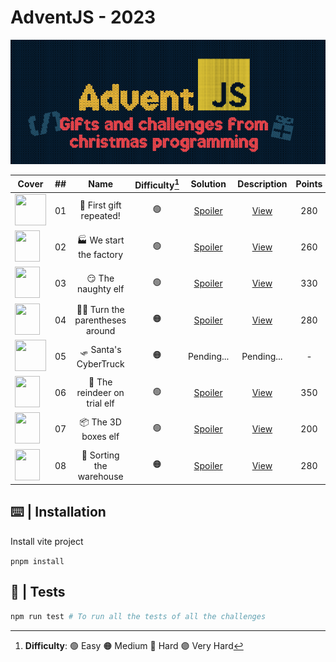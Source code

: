 # AdventJS - 2023

![cover2023](/public/logo2023.png)

| Cover | ##    |                               Name                                    | Difficulty[^1] |  Solution  | Description | Points |
| ----- | :---: |:---------------------------------------------------------------------:|:------------:  | :--------: | :---------: | :----: |
| <img src="https://adventjs.dev/challenges-2023/1.png" width="50" height="50" />       |  01   | 🎁 First gift repeated!      |  🟢  | [Spoiler](https://github.com/AlecANL/adventjs/blob/main/src/2023/challenges/01/app.ts)         | [View](https://github.com/AlecANL/adventjs/tree/main/src/2023/challenges/01) | 280 |
| <img src="https://adventjs.dev/challenges-2023/2.png" width="40" height="50" />       |  02   | 🏭 We start the factory      |         🟢     | [Spoiler](https://github.com/AlecANL/adventjs/blob/main/src/2023/challenges/02/app.ts)         | [View](https://github.com/AlecANL/adventjs/tree/main/src/2023/challenges/02) | 260 |
| <img src="https://adventjs.dev/challenges-2023/3.png" width="40" height="50" />       |  03   | 😏 The naughty elf           |         🟢     | [Spoiler](https://github.com/AlecANL/adventjs/blob/main/src/2023/challenges/03/app.ts)         | [View](https://github.com/AlecANL/adventjs/tree/main/src/2023/challenges/03) | 330 |
| <img src="https://adventjs.dev/challenges-2023/4.png" width="40" height="50" />       |  04   | 😵‍💫 Turn the parentheses around          |         🟠     | [Spoiler](https://github.com/AlecANL/adventjs/blob/main/src/2023/challenges/04/app.ts)         | [View](https://github.com/AlecANL/adventjs/tree/main/src/2023/challenges/04) | 280 |
| <img src="https://adventjs.dev/challenges-2023/5.png" width="50" height="50" />       |  05   | 🛷 Santa's CyberTruck        |         🟠     | Pending...         | Pending... | - |
| <img src="https://adventjs.dev/challenges-2023/6.png" width="40" height="50" />       |  06   | 🦌 The reindeer on trial elf           |         🟢     | [Spoiler](https://github.com/AlecANL/adventjs/blob/main/src/2023/challenges/06/app.ts)         | [View](https://github.com/AlecANL/adventjs/tree/main/src/2023/challenges/06) | 350 |
| <img src="https://adventjs.dev/challenges-2023/7.png" width="40" height="50" />       |  07   | 📦 The 3D boxes elf           |         🟢     | [Spoiler](https://github.com/AlecANL/adventjs/blob/main/src/2023/challenges/07/app.ts)         | [View](https://github.com/AlecANL/adventjs/tree/main/src/2023/challenges/07) | 200 |
| <img src="https://adventjs.dev/challenges-2023/8.png" width="40" height="50" />       |  08   | 🏬 Sorting the warehouse         |         🟠     | [Spoiler](https://github.com/AlecANL/adventjs/blob/main/src/2023/challenges/08/app.ts)         | [View](https://github.com/AlecANL/adventjs/tree/main/src/2023/challenges/08) | 280 |
[^1]: **Difficulty**: 🟢 Easy 🟠 Medium 🔴 Hard 🟣 Very Hard

## ⌨️ | Installation

Install vite project

`pnpm install`

## 🧪 | Tests

```bash
npm run test # To run all the tests of all the challenges
```
